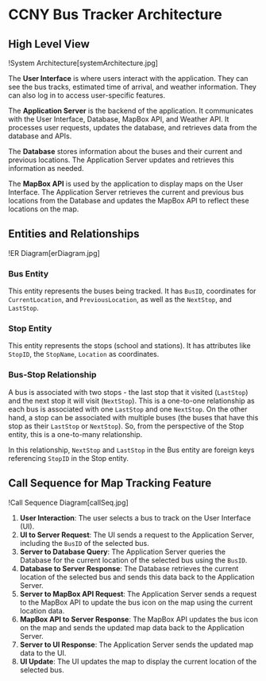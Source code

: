 # CCNY Bus Tracker Architecture

## High Level View
!System Architecture[systemArchitecture.jpg]

The **User Interface** is where users interact with the application. They can see the bus tracks, estimated time of arrival, and weather information. They can also log in to access user-specific features.

The **Application Server** is the backend of the application. It communicates with the User Interface, Database, MapBox API, and Weather API. It processes user requests, updates the database, and retrieves data from the database and APIs.

The **Database** stores information about the buses and their current and previous locations. The Application Server updates and retrieves this information as needed.

The **MapBox API** is used by the application to display maps on the User Interface. The Application Server retrieves the current and previous bus locations from the Database and updates the MapBox API to reflect these locations on the map.


## Entities and Relationships
!ER Diagram[erDiagram.jpg]

### Bus Entity
This entity represents the buses being tracked. It has `BusID`, coordinates for `CurrentLocation`, and `PreviousLocation`, as well as the `NextStop`, and `LastStop`.

### Stop Entity
This entity represents the stops (school and stations). It has attributes like `StopID`, the `StopName`, `Location` as coordinates.

### Bus-Stop Relationship
A bus is associated with two stops - the last stop that it visited (`LastStop`) and the next stop it will visit (`NextStop`). This is a one-to-one relationship as each bus is associated with one `LastStop` and one `NextStop`. On the other hand, a stop can be associated with multiple buses (the buses that have this stop as their `LastStop` or `NextStop`). So, from the perspective of the Stop entity, this is a one-to-many relationship.

In this relationship, `NextStop` and `LastStop` in the Bus entity are foreign keys referencing `StopID` in the Stop entity.


## Call Sequence for Map Tracking Feature
!Call Sequence Diagram[callSeq.jpg]
1. **User Interaction**: The user selects a bus to track on the User Interface (UI).
2. **UI to Server Request**: The UI sends a request to the Application Server, including the `BusID` of the selected bus.
3. **Server to Database Query**: The Application Server queries the Database for the current location of the selected bus using the `BusID`.
4. **Database to Server Response**: The Database retrieves the current location of the selected bus and sends this data back to the Application Server.
5. **Server to MapBox API Request**: The Application Server sends a request to the MapBox API to update the bus icon on the map using the current location data.
6. **MapBox API to Server Response**: The MapBox API updates the bus icon on the map and sends the updated map data back to the Application Server.
7. **Server to UI Response**: The Application Server sends the updated map data to the UI.
8. **UI Update**: The UI updates the map to display the current location of the selected bus.
